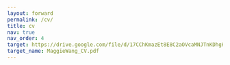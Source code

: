 ```yaml
---
layout: forward
permalink: /cv/
title: cv
nav: true
nav_order: 4
target: https://drive.google.com/file/d/17CChKmazEt8E8C2aOVcaMNJTnKDhgH7t/view?usp=sharing
target_name: MaggieWang_CV.pdf
---
```

